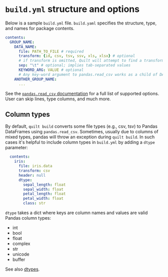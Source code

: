 # `build.yml` structure and options
Below is a sample `build.yml` file. `build.yaml` specifies the structure, type, and names for package contents.

``` yaml
contents:
  GROUP_NAME:
    DATA_NAME:
      file: PATH_TO_FILE # required
      transform: {id, csv, tsv, ssv, xls, xlsx} # optional
      # if transform is omitted, Quilt will attempt to find a transform from the file extension, falling back on transform: id, which copies raw data
      sep: "\t" # optional; implies tab-separated values
      KEYWORD_ARG: VALUE # optional
      # Any key-word argument to pandas.read_csv works as a child of DATA_NAME
    ANOTHER_GROUP_NAME:
      ...
```
See the [`pandas.read_csv` documentation](https://pandas.pydata.org/pandas-docs/stable/generated/pandas.read_csv.html) for a full list of supported options. User can skip lines, type columns, and much more.

## Column types
By default, `quilt build` converts some file types (e.g., csv, tsv) to Pandas DataFrames using `pandas.read_csv`. Sometimes, usually due to columns of mixed types, pandas will throw an exception during `quilt build`. In such cases it's helpful to include column types in `build.yml` by adding a `dtype` parameter:

```yaml
  contents:
    iris:
      file: iris.data
      transform: csv
      header: null
      dtype:
        sepal_length: float
        sepal_width: float
        petal_length: float
        petal_width: float
        class: str
```

`dtype` takes a dict where keys are column names and values are valid Pandas column types:
* int
* bool
* float
* complex
* str
* unicode
* buffer

See also [dtypes](https://docs.scipy.org/doc/numpy/reference/arrays.dtypes.html).

